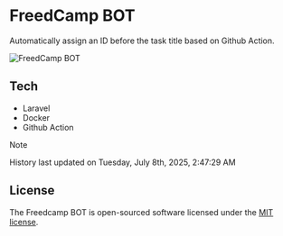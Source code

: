 # FreedCamp BOT

Automatically assign an ID before the task title based on Github Action.

![FreedCamp BOT](https://repository-images.githubusercontent.com/737932867/7d34798b-2680-471c-b089-a78a718d3d6a)

## Tech

- Laravel
- Docker
- Github Action

> [!NOTE]  
> History last updated on Tuesday, July 8th, 2025, 2:47:29 AM

## License

The Freedcamp BOT is open-sourced software licensed under the [MIT license](https://opensource.org/licenses/MIT).
